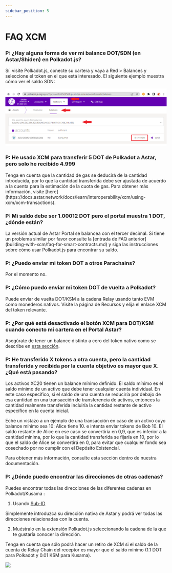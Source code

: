 ```yaml
---
sidebar_position: 5
---
```


# FAQ XCM

### P: ¿Hay alguna forma de ver mi balance DOT/SDN (en Astar/Shiden) en Polkadot.js?

Sí. visite Polkadot.js, conecte su cartera y vaya a Red > Balances y seleccione el token en el que está interesado. El siguiente ejemplo muestra cómo ver el saldo SDN:

![Viendo balance KSM en la red Shiden](img/1.png)

### P: He usado XCM para transferir 5 DOT de Polkadot a Astar, pero solo he recibido 4.999

Tenga en cuenta que la cantidad de gas se deducirá de la cantidad introducida, por lo que la cantidad transferida debe ser ajustada de acuerdo a la cuenta para la estimación de la cuota de gas. Para obtener más información, visite [here] (https\://docs.astar.network/docs/learn/interoperability/xcm/using-xcm/xcm-transactions).

### P: Mi saldo debe ser 1.00012 DOT pero el portal muestra 1 DOT, ¿dónde están?

La versión actual de Astar Portal se balancea con el tercer decimal. Si tiene un problema similar por favor consulte la [entrada de FAQ anterior] (building-with-xcm/faq-for-smart-contracts.md) y siga las instrucciones sobre cómo usar Polkadot.js para encontrar su saldo.

### P: ¿Puedo enviar mi token DOT a otros Parachains?

Por el momento no.

### P: ¿Cómo puedo enviar mi token DOT de vuelta a Polkadot?

Puede enviar de vuelta DOT/KSM a la cadena Relay usando tanto EVM como monederos nativos. Visite la página de Recursos y elija el enlace XCM del token relevante.

### P: ¿Por qué está desactivado el botón XCM para DOT/KSM cuando conecto mi cartera en el Portal Astar?

Asegúrate de tener un balance distinto a cero del token nativo como se describe en [esta sección](https://docs.astar.network/docs/learn/interoperability/xcm/using-xcm/xcm-transactions).

### P: He transferido X tokens a otra cuenta, pero la cantidad transferida y recibida por la cuenta objetivo es mayor que X. ¿Qué está pasando?

Los activos XC20 tienen un balance mínimo definido. El saldo mínimo es el saldo mínimo de un activo que debe tener cualquier cuenta individual. En este caso específico, si el saldo de una cuenta se reduciría por debajo de esa cantidad en una transacción de transferencia de activos, entonces la cantidad realmente transferida incluiría la cantidad restante de activo específico en la cuenta inicial.

Eche un vistazo a un ejemplo de una transacción en caso de un activo cuyo balance mínimo sea 10: Alice tiene 10. e intenta enviar tokens de Bob 10. El saldo restante de Alice en ese caso se convertiría en 0,9, que es inferior a la cantidad mínima, por lo que la cantidad transferida se fijaría en 10, por lo que el saldo de Alice se convertirá en 0, para evitar que cualquier fondo sea cosechado por no cumplir con el Depósito Existencial.

Para obtener más información, consulte esta sección dentro de nuestra documentación.

### P: ¿Dónde puedo encontrar las direcciones de otras cadenas?

Puedes encontrar todas las direcciones de las diferentes cadenas en Polkadot/Kusama :

1. Usando [Sub-ID](https://sub.id/)

Simplemente introduzca su dirección nativa de Astar y podrá ver todas las direcciones relacionadas con la cuenta.

2. Muéstralo en la extensión Polkadot.js seleccionando la cadena de la que te gustaría conocer la dirección.

Tenga en cuenta que sólo podrá hacer un retiro de XCM si el saldo de la cuenta de Relay Chain del receptor es mayor que el saldo mínimo (1.1 DOT para Polkadot y 0.01 KSM para Kusama).

<img src="https://user-images.githubusercontent.com/77480847/182851296-cb2b540c-a7ab-470d-9a73-be99f94cac53.png" width="400" />
